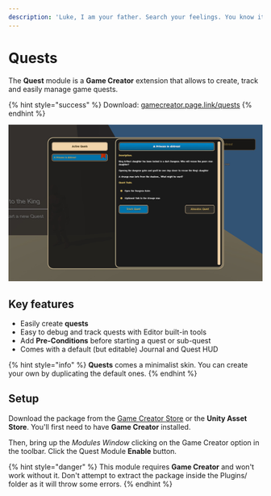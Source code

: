 ```yaml
---
description: 'Luke, I am your father. Search your feelings. You know it is the truth'
---
```


# Quests

The **Quest** module is a **Game Creator** extension that allows to create, track and easily manage game quests.

{% hint style="success" %}
Download: [gamecreator.page.link/quests](https://gamecreator.page.link/quests)
{% endhint %}

![\(Example of the Journal user interface\)](../../.gitbook/assets/quests-header.jpg)

## Key features <a id="key-features"></a>

* Easily create **quests**
* Easy to debug and track quests with Editor built-in tools
* Add **Pre-Conditions** before starting a quest or sub-quest
* Comes with a default \(but editable\) Journal and Quest HUD

{% hint style="info" %}
**Quests** comes a minimalist skin. You can create your own by duplicating the default ones.
{% endhint %}

## Setup <a id="setup"></a>

Download the package from the [Game Creator Store](https://store.gamecreator.io) or the **Unity Asset Store**. You'll first need to have **Game Creator** installed.

Then, bring up the _Modules Window_ clicking on the Game Creator option in the toolbar. Click the Quest Module **Enable** button.

{% hint style="danger" %}
This module requires **Game Creator** and won't work without it. Don't attempt to extract the package inside the Plugins/ folder as it will throw some errors.
{% endhint %}

